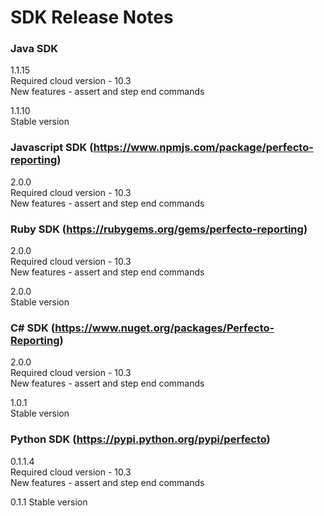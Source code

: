 SDK Release Notes
=============

### Java SDK
1.1.15  
Required cloud version - 10.3  
New features - assert and step end commands  

1.1.10  
Stable version

### Javascript SDK (https://www.npmjs.com/package/perfecto-reporting)
2.0.0  
Required cloud version - 10.3  
New features - assert and step end commands  

### Ruby SDK (https://rubygems.org/gems/perfecto-reporting)
2.0.0  
Required cloud version - 10.3  
New features - assert and step end commands  

2.0.0  
Stable version  

### C# SDK (https://www.nuget.org/packages/Perfecto-Reporting)
2.0.0  
Required cloud version - 10.3  
New features - assert and step end commands  

1.0.1  
Stable version  

### Python SDK (https://pypi.python.org/pypi/perfecto)
0.1.1.4  
Required cloud version - 10.3  
New features - assert and step end commands 

0.1.1
Stable version  
